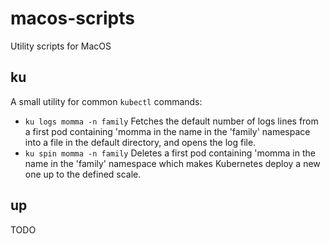 # macos-scripts
Utility scripts for MacOS

## ku
A small utility for common `kubectl` commands:
- `ku logs momma -n family`   Fetches the default number of logs lines from a first pod containing 'momma in the name in the 'family' namespace into a file in the default directory, and opens the log file.
- `ku spin momma -n family`   Deletes a first pod containing 'momma in the name in the 'family' namespace which makes Kubernetes deploy a new one up to the defined scale.

## up
TODO
